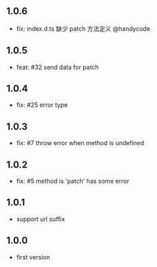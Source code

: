 ## 1.0.6 
* fix: index.d.ts 缺少 patch 方法定义 @handycode

## 1.0.5
* feat: #32 send data for patch

## 1.0.4
* fix: #25 error type

## 1.0.3
* fix: #7 throw error when method is undefined

## 1.0.2
* fix: #5 method is 'patch' has some error

## 1.0.1
* support url suffix

## 1.0.0

* first version
